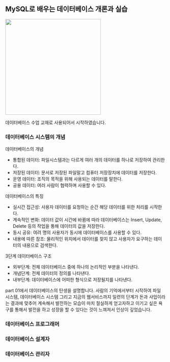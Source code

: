 ## MySQL로 배우는 데이터베이스 개론과 실습

<img src="https://github.com/piaochung/review/blob/main/MySQL%EB%A1%9C-%EB%B0%B0%EC%9A%B0%EB%8A%94-%EB%8D%B0%EC%9D%B4%ED%84%B0%EB%B2%A0%EC%9D%B4%EC%8A%A4-%EA%B0%9C%EB%A1%A0%EA%B3%BC-%EC%8B%A4%EC%8A%B5/images/MySQL%EB%A1%9C-%EB%B0%B0%EC%9A%B0%EB%8A%94-%EB%8D%B0%EC%9D%B4%ED%84%B0%EB%B2%A0%EC%9D%B4%EC%8A%A4-%EA%B0%9C%EB%A1%A0%EA%B3%BC-%EC%8B%A4%EC%8A%B5.jfif" width="300">

데이터베이스 수업 교재로 사용되어서 시작하였습니다.

### 데이터베이스 시스템의 개념

데이터베이스의 개념
- 통합된 데이터: 파일시스템과는 다르게 여러 개의 데이터를 하나로 저장하여 관리한다.
- 저장된 데이터: 문서로 저장된 파일말고 컴퓨터 저장장치에 데이터를 저장한다.
- 운영 데이터: 조직의 목적을 위해 사용되는 데이터를 말한다.
- 공용 데이터: 여러 사람이 협력하며 사용할 수 있다.

데이터베이스의 특징
- 실시간 접근성: 사용자 데이터를 요청하는 순간 해당 데이터를 위한 처리를 시작한다.
- 계속적인 변화: 데이터 값이 시간에 바뀜에 따라 데이터베이스는 Insert, Update, Delete 등의 작업을 통해 데이터의 값을 저장한다.
- 동시 공유: 여려 명의 사용자가 동시에 데이터베이스를 사용할 수 있다.
- 내용에 따른 참조: 물리적인 위치에서 데이터를 찾지 않고 사용자가 요구하는 데이터의 내용으로 검색한다.

3단계 데이터베이스 구조
- 외부단계: 전체 데이터베이스 중에 하나의 논리적인 부분을 나타낸다.
- 개념단계: 전체 데이터의 정의를 나타낸다.
- 내부단계: 데이터베이스에 어떠한 형식으로 저장될지를 나타낸다.

part 01에서 데이터베이스의 탄생을 설명합니다. 사람의 기억에서부터 시작하여 파일 시스템, 데이터베이스 시스템 그리고 지금의 웹서비스까지 일련의 단계가 돈과 사업이라는 결과에 맞추어 계속해서 발전하는 모습이 마치 절실하게 얻고자하고 이기고 싶은 욕구를 통해서 발전을 하고 성장을 할 수 있다는 것이 느껴져서 인상이 깊었습니다. 

### 데이터베이스 프로그래머

### 데이터베이스 설계자

### 데이터베이스 관리자
